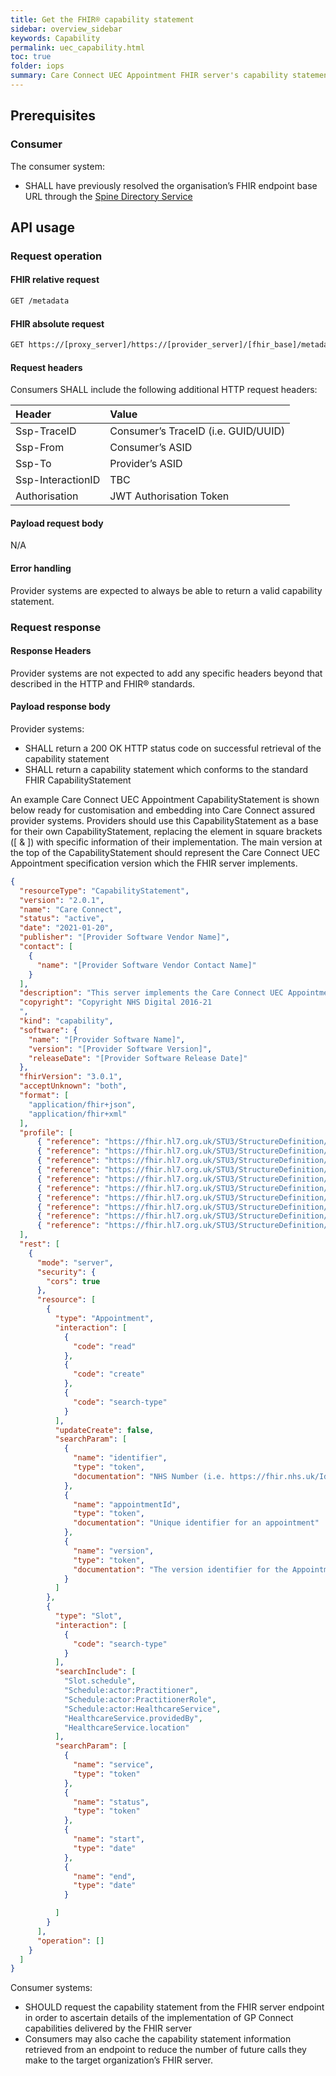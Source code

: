 ```yaml
---
title: Get the FHIR® capability statement
sidebar: overview_sidebar
keywords: Capability
permalink: uec_capability.html
toc: true
folder: iops
summary: Care Connect UEC Appointment FHIR server's capability statement
---
```


## Prerequisites
### Consumer
The consumer system:
* SHALL have previously resolved the organisation’s FHIR endpoint base URL through the [Spine Directory Service](https://nhsconnect.github.io/FHIR-SpineCore/build_directory.html)

## API usage
### Request operation
#### FHIR relative request

```html
GET /metadata
```


#### FHIR absolute request
```html
GET https://[proxy_server]/https://[provider_server]/[fhir_base]/metadata
```


#### Request headers
Consumers SHALL include the following additional HTTP request headers:

| Header | Value |
| :--- | :--- |
| Ssp-TraceID| Consumer’s TraceID (i.e. GUID/UUID) |
| Ssp-From | Consumer’s ASID |
| Ssp-To | Provider’s ASID |
| Ssp-InteractionID | TBC|
| Authorisation | JWT Authorisation Token  |


#### Payload request body
N/A

#### Error handling
Provider systems are expected to always be able to return a valid capability statement.




### Request response
#### Response Headers
Provider systems are not expected to add any specific headers beyond that described in the HTTP and FHIR® standards.

#### Payload response body
Provider systems:

* SHALL return a 200 OK HTTP status code on successful retrieval of the capability statement
* SHALL return a capability statement which conforms to the standard FHIR CapabilityStatement

An example Care Connect UEC Appointment CapabilityStatement is shown below ready for customisation and embedding into Care Connect assured provider systems. Providers should use this CapabilityStatement as a base for their own CapabilityStatement, replacing the element in square brackets ([ & ]) with specific information of their implementation. The main version at the top of the CapabilityStatement should represent the Care Connect UEC Appointment specification version which the FHIR server implements.

```json
{
  "resourceType": "CapabilityStatement",
  "version": "2.0.1",
  "name": "Care Connect",
  "status": "active",
  "date": "2021-01-20",
  "publisher": "[Provider Software Vendor Name]",
  "contact": [
    {
      "name": "[Provider Software Vendor Contact Name]"
    }
  ],
  "description": "This server implements the Care Connect UEC Appointment API version 2.0.0",
  "copyright": "Copyright NHS Digital 2016-21
  ",
  "kind": "capability",
  "software": {
    "name": "[Provider Software Name]",
    "version": "[Provider Software Version]",
    "releaseDate": "[Provider Software Release Date]"
  },
  "fhirVersion": "3.0.1",
  "acceptUnknown": "both",
  "format": [
    "application/fhir+json",
    "application/fhir+xml"
  ],
  "profile": [
      { "reference": "https://fhir.hl7.org.uk/STU3/StructureDefinition/CareConnect-Slot-1" },
      { "reference": "https://fhir.hl7.org.uk/STU3/StructureDefinition/CareConnect-HealthcareService-1"},
      { "reference": "https://fhir.hl7.org.uk/STU3/StructureDefinition/CareConnect-Schedule-1" },
      { "reference": "https://fhir.hl7.org.uk/STU3/StructureDefinition/CareConnect-Appointment-1" },
      { "reference": "https://fhir.hl7.org.uk/STU3/StructureDefinition/CareConnect-Patient-1" },
      { "reference": "https://fhir.hl7.org.uk/STU3/StructureDefinition/CareConnect-DocumentReference-1"},
      { "reference": "https://fhir.hl7.org.uk/STU3/StructureDefinition/CareConnect-Practitioner-1" },  
      { "reference": "https://fhir.hl7.org.uk/STU3/StructureDefinition/CareConnect-PractitionerRole-1" },
      { "reference": "https://fhir.hl7.org.uk/STU3/StructureDefinition/CareConnect-Organization-1" },    
      { "reference": "https://fhir.hl7.org.uk/STU3/StructureDefinition/CareConnect-Location-1" }
  ],
  "rest": [
    {
      "mode": "server",
      "security": {
        "cors": true
      },
      "resource": [
        {
          "type": "Appointment",
          "interaction": [
            {
              "code": "read"
            },
            {
              "code": "create"
            },
            {
              "code": "search-type"
            }
          ],
          "updateCreate": false,
          "searchParam": [
            {
              "name": "identifier",
              "type": "token",
              "documentation": "NHS Number (i.e. https://fhir.nhs.uk/Id/nhs-number|123456789)"
            },
            {
              "name": "appointmentId",
              "type": "token",
              "documentation": "Unique identifier for an appointment"
            },
            {
              "name": "version",
              "type": "token",
              "documentation": "The version identifier for the Appointment being requested."
            }
          ]
        },
        {
          "type": "Slot",
          "interaction": [
            {
              "code": "search-type"
            }
          ],
          "searchInclude": [
            "Slot.schedule",
            "Schedule:actor:Practitioner",
            "Schedule:actor:PractitionerRole",
            "Schedule:actor:HealthcareService",
            "HealthcareService.providedBy",
            "HealthcareService.location"
          ],
          "searchParam": [
            {
              "name": "service",
              "type": "token"
            },
            {
              "name": "status",
              "type": "token"
            },
            {
              "name": "start",
              "type": "date"
            },
            {
              "name": "end",
              "type": "date"
            }

          ]
        }
      ],
      "operation": []
    }
  ]
}
```
Consumer systems:

* SHOULD request the capability statement from the FHIR server endpoint in order to ascertain details of the implementation of GP Connect capabilities delivered by the FHIR server
* Consumers may also cache the capability statement information retrieved from an endpoint to reduce the number of future calls they make to the target organization’s FHIR server.
